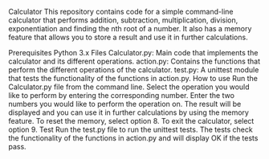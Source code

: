 Calculator
This repository contains code for a simple command-line calculator that performs addition, subtraction, multiplication, division, exponentiation and finding the nth root of a number. It also has a memory feature that allows you to store a result and use it in further calculations.

Prerequisites
Python 3.x
Files
Calculator.py: Main code that implements the calculator and its different operations.
action.py: Contains the functions that perform the different operations of the calculator.
test.py: A unittest module that tests the functionality of the functions in action.py.
How to use
Run the Calculator.py file from the command line.
Select the operation you would like to perform by entering the corresponding number.
Enter the two numbers you would like to perform the operation on.
The result will be displayed and you can use it in further calculations by using the memory feature.
To reset the memory, select option 8. To exit the calculator, select option 9.
Test
Run the test.py file to run the unittest tests.
The tests check the functionality of the functions in action.py and will display OK if the tests pass.